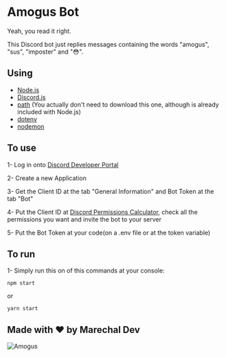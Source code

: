 # Amogus Bot

Yeah, you read it right.

This Discord bot just replies messages containing the words "amogus", "sus", "imposter" and "😳".

## Using

* [Node.js](https://nodejs.org/)
* [Discord.js](https://discord.js.org/#/)
* [path](https://yarnpkg.com/package/path) (You actually don't need to download this one, although is already included with Node.js)
* [dotenv](https://yarnpkg.com/package/dotenv)
* [nodemon](https://yarnpkg.com/package/nodemon)

## To use

1- Log in onto [Discord Developer Portal](https://discord.com/developers)

2- Create a new Application

3- Get the Client ID at the tab "General Information" and Bot Token at the tab "Bot"

4- Put the Client ID at [Discord Permissions Calculator](https://discordapi.com/permissions.html), check all the permissions you want and invite the bot to your server

5- Put the Bot Token at your code(on a .env file or at the token variable)

## To run

1- Simply run this on of this commands at your console:

```properties
npm start
```

or

```properties
yarn start
```

## Made with ❤️ by Marechal Dev

![Amogus](https://i.kym-cdn.com/entries/icons/original/000/036/482/cover5.jpg)
